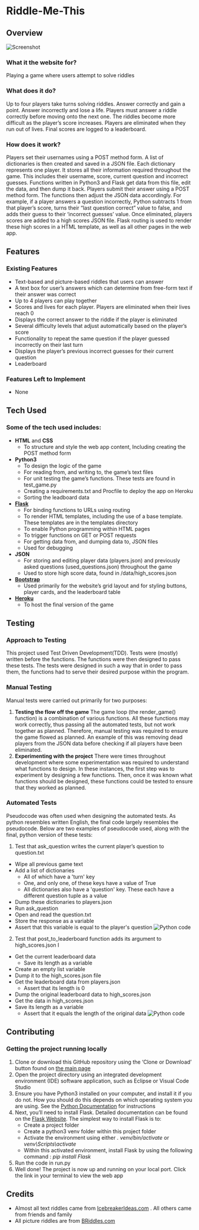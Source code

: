 # Riddle-Me-This

## Overview
![Screenshot](https://snag.gy/JChAGR.jpg)

### What it the website for? 
Playing a game where users attempt to solve riddles

### What does it do?
Up to four players take turns solving riddles. Answer correctly and gain a point. Answer incorrectly and lose a life.  Players must answer a riddle correctly before moving onto the next one. The riddles become more difficult as the player’s score increases. Players are eliminated when they run out of lives. Final scores are logged to a leaderboard. 

### How does it work? 
Players set their usernames using a POST method form. A list of dictionaries is then created and saved in a JSON file. Each dictionary represents one player. It stores all their information required throughout the game. This includes their username, score, current question and incorrect guesses. Functions written in Python3 and Flask get data from this file, edit the data, and then dump it back. Players submit their answer using a POST method form. The functions then adjust the JSON data accordingly. For example, if a player answers a question incorrectly, Python subtracts 1 from that player’s score, turns their “last question correct” value to false, and adds their guess to their ‘incorrect guesses’ value. Once eliminated, players scores are added to a high scores JSON file. Flask routing is used to render these high scores in a HTML template, as well as all other pages in the web app. 

## Features

### Existing Features
-	Text-based and picture-based riddles that users can answer
-	A text box for user’s answers which can determine from free-form text if their answer was correct
-	Up to 4 players can play together
-	Scores and lives for each player. Players are eliminated when their lives reach 0
-	Displays the correct answer to the riddle if the player is eliminated 
-	Several difficulty levels that adjust automatically based on the player’s score
-	Functionality to repeat the same question if the player guessed incorrectly on their last turn  
-	Displays the player’s previous incorrect guesses for their current question
-	Leaderboard

### Features Left to Implement
-	None

## Tech Used

### Some of the tech used includes:
-	**HTML**  and **CSS**
    *	To structure and style the web app content, Including creating the POST method form
-	**Python3**
    *	To design the logic of the game
    * For reading from, and writing to, the game’s text files
    * For unit testing the game’s functions. These tests are found in test_game.py
    *	Creating a requirements.txt and Procfile to deploy the app on Heroku 
    *	Sorting the leadboard data
-	[**Flask**]( http://flask.pocoo.org/)
    *	For binding functions to URLs using routing 
    *	To render HTML templates, including the use of a base template. These templates are in the templates directory 
    *	To  enable Python programming within HTML pages
    *	To trigger functions on GET or POST requests
    *	For getting data from, and dumping data to, JSON files
    *	Used for debugging 
-	**JSON**
    *	For storing and editing player data (players.json) and previously asked questions (used_questions.json) throughout the game
    *	Used to store high score data, found in /data/high_scores.json
- [**Bootstrap**](http://getbootstrap.com/)
    *	Used primarily for the website’s grid layout and for styling buttons, player cards, and the leaderboard table
- [**Heroku**](https://project-3-riddle-me-this.herokuapp.com/)
    *	To host the final version of the game 

## Testing 

### Approach to Testing
This project used Test Driven Development(TDD). Tests were (mostly) written before the functions. The functions were then designed to pass these tests. The tests were designed in such a way that in order to pass them, the functions had to serve their desired purpose within the program. 

### Manual Testing
Manual tests were carried out primarily for two purposes:
1.	**Testing the flow off the game**
The game loop (the render_game() function) is a combination of various functions. All these functions may work correctly, thus passing all the automated tests, but not work together as planned. Therefore, manual testing was required to ensure the game flowed as planned. An example of this was removing dead players from the JSON data before checking if all players have been eliminated.
2.	**Experimenting with the project**
There were times throughout development where some experimentation was required to understand what functions to design. In these instances, the first step was to experiment by designing a few functions. Then, once it was known what functions should be designed, these functions could be tested to ensure that they worked as planned.

### Automated Tests
Pseudocode was often used when designing the automated tests.  As python resembles written English, the final code largely resembles the pseudocode. Below are two examples of pseudocode used, along with the final, python version of these tests: 
1.	Test that ask_question writes the current player’s question to question.txt 
-	Wipe all previous game text
- Add a list of dictionaries 
    * All of which have a 'turn' key
    * One, and only one, of these keys have a value of True
    * All dictionaries also have a 'question' key. These each have a different question tuple as a value
- Dump these dictionaries to players.json
- Run ask_question
- Open and read the question.txt
- Store the response as a variable
- Assert that this variable is equal to the player's question
![Python code](https://i.snag.gy/EwZv6m.jpg)

2.	Test that post_to_leaderboard function adds its argument to high_scores.json
I
-	Get the current leaderboard data
    *	Save its length as a variable
-	Create an empty list variable
-	Dump it to the high_scores.json file
-	Get the leaderboard data from players.json
    *	Assert that its length is 0
-	Dump the original leaderboard data to high_scores.json
-	Get the data in high_scores.json
-	Save its length as a variable 
    *   Assert that it equals the length of the original data
![Python code](https://i.snag.gy/ByibWu.jpg)

## Contributing 
### Getting the project running locally
1.	Clone or download this GitHub repository using the ‘Clone or Download’ button found on [the main page](https://github.com/Paddywc/milestone-project-3) 
2.	Open the project directory using an integrated development environment (IDE)  software application, such as Eclipse or Visual Code Studio
3.	Ensure you have Python3 installed on your computer, and install it if you do not. How you should do this depends on which operating system you are using.  See the [Python Documentation](https://docs.python.org/3.4/using/index.html) for instructions 
4.	Next, you’ll need to install Flask. Detailed documentation can be found on the [Flask Website]( http://flask.pocoo.org/docs/1.0/installation/#installation). The simplest way to install Flask is to:
    *	Create a project folder 
    *	Create a python3 venv folder within this project folder
    *	Activate the environment using either _. venv/bin/activate_ or _venv\Scripts\activate_
    *	Within this activated environment, install Flask by using the following command : _pip install Flask_
5.	Run the code in run.py
6.	Well done! The project is now up and running on your local port. Click the link in your terminal to view the web app

## Credits
-	Almost all text riddles came from [IcebreakerIdeas.com]( https://icebreakerideas.com/riddles-for-kids/) . All others came from friends and family
-	All picture riddles are from [BRiddles.com](http://www.briddles.com/riddles/picture)

